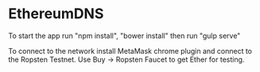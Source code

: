 # EthereumDNS

To start the app run "npm install", "bower install" then run "gulp serve"

To connect to the network install MetaMask chrome plugin and connect to the Ropsten Testnet.
Use Buy -> Ropsten Faucet to get Ether for testing.